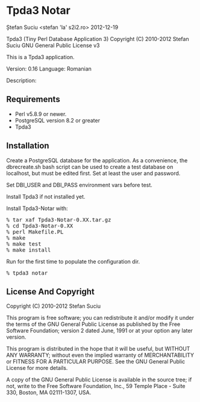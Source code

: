 Tpda3 Notar
===========
Ștefan Suciu <stefan 'la' s2i2.ro>
2012-12-19

Tpda3 (Tiny Perl Database Application 3)
Copyright (C) 2010-2012  Stefan Suciu
GNU General Public License v3

This is a Tpda3 application.

Version:  0.16
Language: Romanian

Description:


Requirements
------------

- Perl v5.8.9 or newer.
- PostgreSQL version 8.2 or greater
- Tpda3

Installation
------------

Create a PostgreSQL database for the application.  As a convenience,
the dbrecreate.sh bash script can be used to create a test database on
localhost, but must be edited first.  Set at least the user and
password.

Set DBI_USER and DBI_PASS environment vars before test.

Install Tpda3 if not installed yet.

Install Tpda3-Notar with:

<pre>
% tar xaf Tpda3-Notar-0.XX.tar.gz
% cd Tpda3-Notar-0.XX
% perl Makefile.PL
% make
% make test
% make install
</pre>

Run for the first time to populate the configuration dir.

<pre>
% tpda3 notar
</pre>


License And Copyright
---------------------

Copyright (C) 2010-2012 Stefan Suciu

This program is free software; you can redistribute it and/or modify
it under the terms of the GNU General Public License as published by
the Free Software Foundation; version 2 dated June, 1991 or at your option
any later version.

This program is distributed in the hope that it will be useful,
but WITHOUT ANY WARRANTY; without even the implied warranty of
MERCHANTABILITY or FITNESS FOR A PARTICULAR PURPOSE.  See the
GNU General Public License for more details.

A copy of the GNU General Public License is available in the source tree;
if not, write to the Free Software Foundation, Inc.,
59 Temple Place - Suite 330, Boston, MA 02111-1307, USA.
